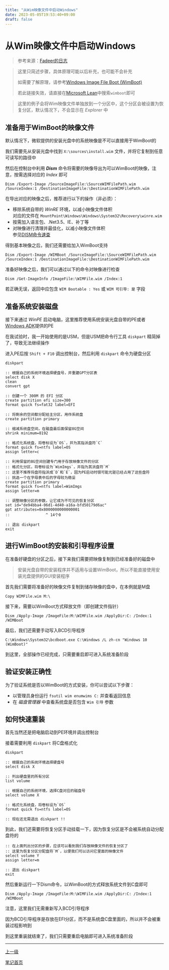 ```yaml
---
title: "从Wim映像文件中启动Windows"
date: 2023-05-05T19:53:40+09:00
draft: false
---
```


# 从Wim映像文件中启动Windows

> 参考来源：[Fadeer的日志](https://fadeer.github.io/%E5%B7%A5%E4%BD%9C/2015/08/06/windows-wim-boot.html)

> 这里只简述步骤，具体原理可能以后补充，也可能不会补充
>
> 如需要了解原理，请参考[Windows Image File Boot (WimBoot)](https://learn.microsoft.com/en-us/windows/win32/w8cookbook/windows-image-file-boot--wimboot-)
>
> 若此链接失效，请直接在[Microsoft Lean](https://learn.microsoft.com/en-us/)中搜索`wimboot`即可

> 这里的例子会将Wim映像文件单独放到一个分区中，这个分区会被设置为恢复分区，默认情况下，不会显示在 *Explorer* 中

## 准备用于WimBoot的映像文件

默认情况下，微软提供的安装光盘中的系统映像是不可以直接用于WimBoot的

我们需要先从安装光盘中找到 `X:\sources\install.wim` 文件，并将它复制到任意可读写的路径中

然后在控制台中利用 **<i>Dism</i>** 命令将需要的映像导出为可以WimBoot的映像，注意，按需选择对应的 *Index* 即可

```shell
Dism /Export-Image /SourceImageFile:\SourceWIMFilePath.wim /SourceIndex:1 /DestinationImageFile:\DestinationWIMFilePath.wim
```

在导出对应的映像之后，推荐进行以下的操作（非必须）：

+ 移除系统自带的 *WinRE* 环境，以减小映像文件体积<br>对应的文件在 `MountPoint\Windows\Windows\System32\Recovery\winre.wim`
+ 按需加入语言包、.Net3.5、IE、补丁等
+ 对映像进行清理并最佳化，以减小映像文件体积<br>参见[DISM命令速查](../dismCommands)

得到基本映像之后，我们还需要给加入WimBoot支持

```shell
Dism /Export-Image /WIMBoot /SourceImageFile:\SourceWIMFilePath.wim /SourceIndex:1 /DestinationImageFile:\DestinationWIMFilePath.wim
```

准备好映像之后，我们可以通过以下的命令对映像进行检查

```shell
Dism /Get-ImageInfo /ImageFile:\WIMFile.wim /Index:1
```

若正确无误，返回中应包含 `WIM Bootable : Yes` 或 `WIM 可引导: 是` 字段

## 准备系统安装磁盘

接下来通过 *WinPE*  启动电脑，这里推荐使用系统安装光盘自带的PE或者[Windows ADK](https://learn.microsoft.com/en-us/windows-hardware/get-started/adk-install)提供的PE

在我试验时，我一开始使用的是USM，但是USM把命令行工具 `diskpart` 精简掉了，导致无法继续操作

进入PE后按  `Shift + F10` 调出控制台，然后利用 `diskpart` 命令为硬盘分区

```shell
diskpart

:: 根据自己的系统环境选择硬盘号，并重建GPT分区表
select disk X
clean
convert gpt

:: 创建一个 300M 的 EFI 分区
create partition efi size=300
format quick fs=fat32 label=EFI

:: 将剩余的空间都分配给主分区，用作系统盘
create partition primary

:: 缩减系统盘空间，在磁盘最后面保留8G空间
shrink minimum=8192

:: 格式化系统盘，将卷标设为`OS`，并为其指派盘符`C`
format quick fs=ntfs label=OS
assign letter=c

:: 利用保留的8G空间创建专门用于存放映像文件的分区
:: 格式化分区，将卷标设为`WimImgs`，并指为其派盘符`M`
:: 这里不推荐将盘符指派成`D`和`E`，因为PE启动时很可能光驱已经占用了这些盘符
:: 挑选一个在字母表中后的字母较为稳妥
create partition primary
format quick fs=ntfs label=WimImgs
assign letter=m

:: 调整映像分区的参数，让它成为不可见的恢复分区
set id="de94bba4-06d1-4d40-a16a-bfd50179d6ac"
gpt attributes=0x8000000000000001
::                ^ 14个0

:: 退出 diskpart
exit
```

## 进行WimBoot的安装和引导程序设置

在准备好硬盘的分区之后，接下来我们需要把映像复制到已经准备好的磁盘中

> 安装光盘自带的安装程序并不适用与设置WimBoot，所以不能直接使用安装光盘提供的GUI安装程序

首先我们需要将准备好的映像文件复制到储存映像的盘中，在本例就是M盘

```shell
Copy WIMFile.wim M:\
```

接下来，需要以WimBoot方式释放文件（即创建文件指针）

```shell
Dism /Apply-Image /ImageFile:M:\WIMFile.wim /ApplyDir:C: /Index:1 /WIMBoot
```

最后，我们还需要手动写入BCD引导程序

```shell
C:\Windows\System32\bcdboot.exe C:\Windows /L zh-cn "Windows 10 (WimBoot)"
```

到这里，全部操作已经完成，只需要重启即可进入系统准备阶段

## 验证安装正确性

为了验证系统是否以WimBoot的方式安装，你可以尝试以下步骤：

+ 以管理员身份运行 `fsutil wim enumwims C:` 并查看返回信息
+ 在 *磁盘管理器* 中查看系统盘是否包含 `Wim 引导` 参数

## 如何快速重装

首先当然还是把电脑启动到PE环境并调出控制台

接着需要利用 `diskpart` 将C盘格式化

```shell
diskpart

:: 根据自己的系统环境选择硬盘号
select disk X

:: 列出硬盘里的所有分区
list volume

:: 根据自己的系统环境，选择C盘对应的磁盘号
select volume X

:: 格式化系统盘，将卷标设为`OS`
format quick fs=ntfs label=OS

:: 现在还无需退出 diskpart !!
```

到此，我们还需要将恢复分区手动挂载一下，因为恢复分区是不会被系统自动分配盘符的

```shell
:: 在上面列出分区的步骤，应该可以看到我们存放映像文件的恢复分区了
:: 这里为恢复分区分配盘符`M`，以便我们可以访问它里面的映像文件
select volume Y
assign letter=m

:: 退出 diskpart
exit
```

然后重新运行一下Dism命令，以WimBoot的方式释放系统文件到C盘即可

```shell
Dism /Apply-Image /ImageFile:M:\WIMFile.wim /ApplyDir:C: /Index:1 /WIMBoot
```

注意，这里我们无需重新写入BCD引导程序

因为BCD引导程序是存放在EFI分区，而不是系统盘C盘里面的，所以并不会被重装过程影响到

到这里重装就结束了，我们只需要重启电脑即可进入系统准备阶段

---

[上一级](..)

[笔记首页](/)